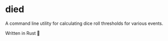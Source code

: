# died

A command line utility for calculating dice roll thresholds for various events.

Written in Rust 🦀
